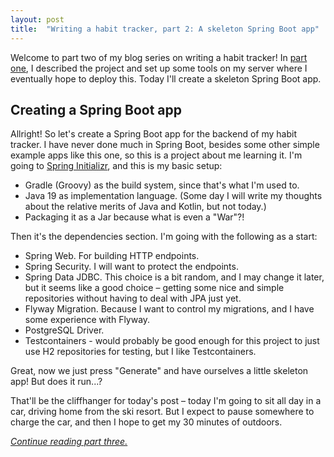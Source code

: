 ```yaml
---
layout: post
title:  "Writing a habit tracker, part 2: A skeleton Spring Boot app"
---
```


Welcome to part two of my blog series on writing a habit tracker! In [part one](/2023/01/01/writing-a-habit-tracker.html), I described the project and set up some tools on my server where I eventually hope to deploy this. Today I'll create a skeleton Spring Boot app.  

## Creating a Spring Boot app

Allright! So let's create a Spring Boot app for the backend of my habit tracker. I have never done much in Spring Boot, besides some other simple example apps like this one, so this is a project about me learning it. 
I'm going to [Spring Initializr](https://start.spring.io/), and this is my basic setup: 

* Gradle (Groovy) as the build system, since that's what I'm used to.
* Java 19 as implementation language. (Some day I will write my thoughts about the relative merits of Java and Kotlin, but not today.)
* Packaging it as a Jar because what is even a "War"?!

Then it's the dependencies section. I'm going with the following as a start:

* Spring Web. For building HTTP endpoints.
* Spring Security. I will want to protect the endpoints.  
* Spring Data JDBC. This choice is a bit random, and I may change it later, but it seems like a good choice – getting some nice and simple repositories without having to deal with JPA just yet.
* Flyway Migration. Because I want to control my migrations, and I have some experience with Flyway.
* PostgreSQL Driver. 
* Testcontainers - would probably be good enough for this project to just use H2 repositories for testing, but I like Testcontainers.

Great, now we just press "Generate" and have ourselves a little skeleton app! But does it run...?

That'll be the cliffhanger for today's post – today I'm going to sit all day in a car, driving home from the ski resort. But I expect to pause somewhere to charge the car, and then I hope to get my 30 minutes of outdoors.  

_[Continue reading part three.](/2023/01/03/habit-tracker-part-three-making-it-run.html)_
